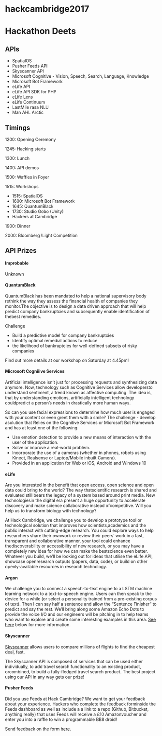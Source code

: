 # hackcambridge2017
# Hackathon Deets



## APIs



- SpatialOS
- Pusher Feeds API
- Skyscanner API
- Microsoft Cognitive - Vision, Speech, Search, Language, Knowledge
- Microsoft Bot Framework
- eLife API
- eLife API SDK for PHP
- eLife Lens
- eLife Continuum
- LastMile rasa NLU
- Man AHL Arctic



## Timings



1200: Opening Ceremony

1245: Hacking starts

1300: Lunch

1400: API demos

1500: Waffles in Foyer

1515: Workshops

- 1515: SpatialOS
- 1600: Microsoft Bot Framework
- 1645: QuantumBlack
- 1730: Studio Gobo (Unity)
- Hackers at Cambridge

1900: Dinner

2000: Bloomberg !Light Competition



## API Prizes



#### Improbable

Unknown





#### QuantumBlack

QuantumBlack has been mandated to help a national supervisory body rethink the way they assess the financial health of companies they monitor.The objective is to design a data driven approach that will help predict company bankruptcies and subsequently enable identification of thebest remedies.

Challenge

- Build a predictive model for company bankruptcies
- Identify optimal remedial actions to reduce
- the likelihood of bankruptcies for well-defined subsets of risky companies

Find out more details at our workshop on Saturday at 4.45pm!



#### Microsoft Cogniiive Services

Artificial intelligence isn’t just for processing requests and synthesizing data anymore. Now, technology such as Cognitive Services allow developersto understand sentiment, a trend known as affective computing. The idea is, that by understanding emotions, artificially intelligent technology couldpredict a person’s needs in drastically more human ways.

So can you use facial expressions to determine how much user is engaged with your content or even greet them with a smile? The challenge - develop asolution that Relies on the Cognitive Services or Microsoft Bot Framework and has at least one of the following

- Use emotion detection to provide a new means of interaction with the user of the application.
- Solve or improve a real-world problem.
- Incorporate the use of a cameras (whether in phones, robots using Kinect, Realsense or Laptop/Mobile inbuilt Camera).
- Provided in an application for Web or iOS, Android and Windows 10



#### eLife 

Are you interested in the benefit that open access, open science and open data could bring to the world? The way thatscientific research is shared and evaluated still bears the legacy of a system based around print media. New technologiesin the digital era present a huge opportunity to accelerate discovery and make science collaborative instead ofcompetitive. Will you help us to transform biology with technology?

At Hack Cambridge, we challenge you to develop a prototype tool or technological solution that improves how scientists,academics and the public interact with cutting-edge research. You could explore ways to help researchers share their ownwork or review their peers’ work in a fast, transparent and collaborative manner, your tool could enhance thediscoverability or accessibility of new research, or you may have a completely new idea for how we can make the bestscience even better. Whatever you build, we’ll be looking out for ideas that utilise the eLife API, showcase openresearch outputs (papers, data, code), or build on other openly-available resources in research technology.



#### Argon

We challenge you to connect a speech-to-text engine to a LSTM machine 
learning network to a text-to-speech engine. Users can then speak to the
device for a while (or select a personality trained from a pre-existing 
corpus of text). Then I can say half a sentence and allow the “Sentence
Finisher” to predict and say the rest. We’ll bring along some Amazon 
Echo Dots to provide the voice I/O and our engineers will be pitching in
 to
help teams who want to explore and create some interesting examples in 
this area. [See here](http://www.argondesign.com/news/2017/jan/11/hack-cambridge-2017/)
below for more information.



#### Skyscanner

[Skyscanner](https://www.skyscanner.net/) allows users to compare millions of flights to find the cheapest deal, fast.

The Skyscanner API is composed of services that can be used either individually, to add travel search functionality to an existing product, orcombined, to build a fully-fledged travel search product. The best project using our API in any way gets our prize!





#### Pusher Feeds

Did you use Feeds at Hack Cambridge? We want to get your feedback about your experience. Hackers who complete the feedback forminside the Feeds dashboard as well as include a a link to a repo (Github, Bitbucket, anything really) that uses Feeds will receive a £10 Amazonvoucher and enter you into a raffle to win a programmable BB8 droid!

Send feedback on the form [here](https://docs.google.com/forms/d/e/1FAIpQLSet-xiiNurEFUwIVI6l8utjrl4kE57GBnVzULaszTp6VyyJdQ/viewform).
